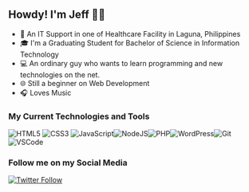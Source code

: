 ## Howdy! I'm Jeff 👋🤖

- 🏥 An IT Support in one of Healthcare Facility in Laguna, Philippines
- 🎓 I'm a Graduating Student for Bachelor of Science in Information Technology
- 💻 An ordinary guy who wants to learn programming and new technologies on the net.
-   🌐 Still a beginner on Web Development
- 🎧 Loves Music

### My Current Technologies and Tools
![HTML5](https://img.icons8.com/color/30/html-5.png) ![CSS3](https://img.icons8.com/color/30/css3.png) ![JavaScript](https://img.icons8.com/color/30/javascript.png)![NodeJS](https://img.icons8.com/color/30/nodejs.png)![PHP](https://img.icons8.com/color/30/php.png)![WordPress](https://img.icons8.com/color/30/wordpress.png)![Git](https://img.icons8.com/color/30/git.png)![VSCode](https://img.icons8.com/color/30/visual-studio-code-2019.png)


### Follow me on my Social Media

[![Twitter Follow](https://img.shields.io/twitter/follow/jeffmorales29?color=1DA1F2&logo=twitter&style=for-the-badge)](https://twitter.com/intent/follow?original_referer=https%3A%2F%2Fgithub.com%2Fjeffmorales29&screen_name=jeffmorales29)
